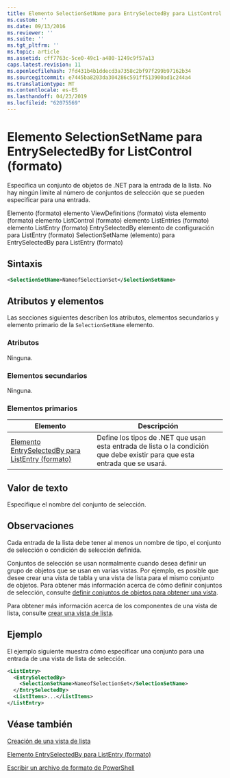 ```yaml
---
title: Elemento SelectionSetName para EntrySelectedBy para ListControl (formato) | Microsoft Docs
ms.custom: ''
ms.date: 09/13/2016
ms.reviewer: ''
ms.suite: ''
ms.tgt_pltfrm: ''
ms.topic: article
ms.assetid: cff7763c-5ce0-49c1-a480-1249c9f57a13
caps.latest.revision: 11
ms.openlocfilehash: 7fd431b4b1ddecd3a7358c2bf97f299b97162b34
ms.sourcegitcommit: e7445ba8203da304286c591ff513900ad1c244a4
ms.translationtype: MT
ms.contentlocale: es-ES
ms.lasthandoff: 04/23/2019
ms.locfileid: "62075569"
---
```

# <a name="selectionsetname-element-for-entryselectedby-for-listcontrol-format"></a>Elemento SelectionSetName para EntrySelectedBy for ListControl (formato)

Especifica un conjunto de objetos de .NET para la entrada de la lista. No hay ningún límite al número de conjuntos de selección que se pueden especificar para una entrada.

Elemento (formato) elemento ViewDefinitions (formato) vista elemento (formato) elemento ListControl (formato) elemento ListEntries (formato) elemento ListEntry (formato) EntrySelectedBy elemento de configuración para ListEntry (formato) SelectionSetName (elemento) para EntrySelectedBy para ListEntry (formato)

## <a name="syntax"></a>Sintaxis

```xml
<SelectionSetName>NameofSelectionSet</SelectionSetName>
```

## <a name="attributes-and-elements"></a>Atributos y elementos

Las secciones siguientes describen los atributos, elementos secundarios y elemento primario de la `SelectionSetName` elemento.

### <a name="attributes"></a>Atributos

Ninguna.

### <a name="child-elements"></a>Elementos secundarios

Ninguna.

### <a name="parent-elements"></a>Elementos primarios

|Elemento|Descripción|
|-------------|-----------------|
|[Elemento EntrySelectedBy para ListEntry (formato)](./entryselectedby-element-for-listentry-for-listcontrol-format.md)|Define los tipos de .NET que usan esta entrada de lista o la condición que debe existir para que esta entrada que se usará.|

## <a name="text-value"></a>Valor de texto

Especifique el nombre del conjunto de selección.

## <a name="remarks"></a>Observaciones

Cada entrada de la lista debe tener al menos un nombre de tipo, el conjunto de selección o condición de selección definida.

Conjuntos de selección se usan normalmente cuando desea definir un grupo de objetos que se usan en varias vistas. Por ejemplo, es posible que desee crear una vista de tabla y una vista de lista para el mismo conjunto de objetos. Para obtener más información acerca de cómo definir conjuntos de selección, consulte [definir conjuntos de objetos para obtener una vista](./defining-selection-sets.md).

Para obtener más información acerca de los componentes de una vista de lista, consulte [crear una vista de lista](./creating-a-list-view.md).

## <a name="example"></a>Ejemplo

El ejemplo siguiente muestra cómo especificar una conjunto para una entrada de una vista de lista de selección.

```xml
<ListEntry>
  <EntrySelectedBy>
    <SelectionSetName>NameofSelectionSet</SelectionSetName>
  </EntrySelectedBy>
  <ListItems>...</ListItems>
</ListEntry>
```

## <a name="see-also"></a>Véase también

[Creación de una vista de lista](./creating-a-list-view.md)

[Elemento EntrySelectedBy para ListEntry (formato)](./entryselectedby-element-for-listentry-for-listcontrol-format.md)

[Escribir un archivo de formato de PowerShell](./writing-a-powershell-formatting-file.md)

